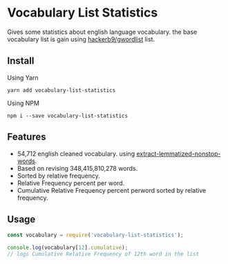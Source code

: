 # Vocabulary List Statistics
Gives some statistics about english language vocabulary. the base vocabulary list is gain using [hackerb9/gwordlist](https://github.com/hackerb9/gwordlist) list.

## Install
Using Yarn
```
yarn add vocabulary-list-statistics
```
Using NPM
```
npm i --save vocabulary-list-statistics
```

## Features
- 54,712 english cleaned vocabulary. using [extract-lemmatized-nonstop-words](https://github.com/openderock/extract-lemmatized-nonstop-words).
- Based on revising 348,415,810,278 words.
- Sorted by relative frequency.
- Relative Frequency percent per word.
- Cumulative Relative Frequency percent perword sorted by relative frequency.

## Usage
```javascript
const vocabulary = require('vocabulary-list-statistics');

console.log(vocabulary[12].cumulative);
// logs Cumulative Relative Frequency of 12th word in the list 
```